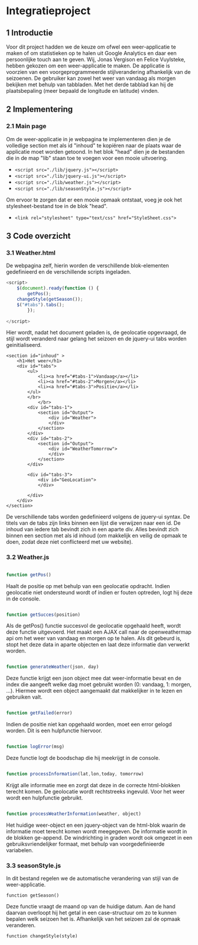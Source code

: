 Integratieproject
=================

1  Introductie 
---------------

Voor dit project hadden we de keuze om ofwel een weer-applicatie te maken of om statistieken op te halen uit Google Analytics en daar een persoonlijke touch aan te geven. Wij, Jonas Vergison en Felice Vuylsteke, hebben gekozen om een weer-applicatie te maken. 
De applicatie is voorzien van een voorgeprogrammeerde stijlverandering afhankelijk van de seizoenen. De gebruiker kan zowel het weer van vandaag als morgen bekijken met behulp van tabbladen. Met het derde tabblad kan hij de plaatsbepaling (meer bepaald de longitude en latitude) vinden.

2  Implementering
------------------
### 2.1  Main page
Om de weer-applicatie in je webpagina te implementeren dien je de volledige section met als id "inhoud" te kopiëren naar de plaats waar de applicatie moet worden getoond. In het blok "head" dien je de bestanden die in de map "lib" staan toe te voegen voor een mooie uitvoering.
* `<script src="./lib/jquery.js"></script>`
* `<script src="./lib/jquery-ui.js"></script>`
* `<script src="./lib/weather.js"></script>`
* `<script src="./lib/seasonStyle.js"></script>`

Om ervoor te zorgen dat er een mooie opmaak ontstaat, voeg je ook het stylesheet-bestand toe in de blok "head".
* `<link rel="stylesheet" type="text/css" href="StyleSheet.css">`




3  Code overzicht
------------------
### 3.1  Weather.html

De webpagina zelf, hierin worden de verschillende blok-elementen gedefinieerd en de verschillende scripts ingeladen.
``` javascript
<script>
    $(document).ready(function () {
        getPos();
	changeStyle(getSeason());
	$("#tabs").tabs();     
	    });    
 
</script>
```

Hier wordt, nadat het document geladen is, de geolocatie opgevraagd, de stijl wordt veranderd naar gelang het seizoen en de jquery-ui tabs worden geinitialiseerd.

```
<section id="inhoud" >
    <h1>Het weer</h1>
	<div id="tabs">
		<ul>
			<li><a href="#tabs-1">Vandaag</a></li>
			<li><a href="#tabs-2">Morgen</a></li>
			<li><a href="#tabs-3">Positie</a></li>
		</ul>
		</br>
      		</br>
		<div id="tabs-1">
			<section id="Output">
				<div id="Weather">
				</div>	
			</section>
		</div>
		<div id="tabs-2">
			<section id="Output">
				<div id="WeatherTomorrow">
				</div>
			</section>
		</div>
	
		<div id="tabs-3">
			<div id="GeoLocation">
			</div>

		</div>
    </div>
</section>
```
De verschillende tabs worden gedefinieerd volgens de jquery-ui syntax. De titels van de tabs zijn links binnen een lijst die verwijzen naar een id. De inhoud van iedere tab bevindt zich in een aparte div.
Alles bevindt zich binnen een section met als id inhoud (om makkelijk en veilig de opmaak te doen, zodat deze niet conflicteerd met uw website).

### 3.2  Weather.js

``` javascript

function getPos()

```
Haalt de positie op met behulp van een geolocatie opdracht. Indien geolocatie niet ondersteund wordt of indien er fouten optreden, logt hij deze in de console.

``` javascript

function getSucces(position)

```
Als de getPos() functie succesvol de geolocatie opgehaald heeft, wordt deze functie uitgevoerd. Het maakt een AJAX call naar de openweathermap api om het weer van vandaag en morgen op te halen.
Als dit gebeurd is, stopt het deze data in aparte objecten en laat deze informatie dan verwerkt worden.

``` javascript

function generateWeather(json, day)

```
Deze functie krijgt een json object mee dat weer-informatie bevat en de index die aangeeft welke dag moet gebruikt worden (0: vandaag, 1: morgen, ...). Hiermee wordt een object aangemaakt dat makkelijker in te lezen en gebruiken valt.

``` javascript

function getFailed(error) 

```
Indien de positie niet kan opgehaald worden, moet een error gelogd worden. Dit is een hulpfunctie hiervoor.

``` javascript

function logError(msg)

```
Deze functie logt de boodschap die hij meekrijgt in de console.

``` javascript

function processInformation(lat,lon,today, tomorrow)

```
Krijgt alle informatie mee en zorgt dat deze in de correcte html-blokken terecht komen. De geolocatie wordt rechtstreeks ingevuld. Voor het weer wordt een hulpfunctie gebruikt.

``` javascript

function processWeatherInformation(weather, object)

```
Het huidige weer-object en een jquery-object van de html-blok waarin de informatie moet terecht komen wordt meegegeven.
De informatie wordt in de blokken ge-append. De windrichting in graden wordt ook omgezet in een gebruiksvriendelijker formaat, met behulp van voorgedefinieerde variabelen.

### 3.3  seasonStyle.js
In dit bestand regelen we de automatische verandering van stijl van de weer-applicatie.

```function getSeason()```

   Deze functie vraagt de maand op van de huidige datum. Aan de hand daarvan overloopt hij het getal in een                case-structuur om zo te kunnen bepalen welk seizoen het is. Afhankelijk van het seizoen zal de opmaak veranderen.

```function changeStyle(style)```





